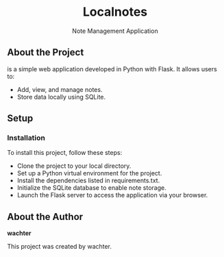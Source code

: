 <a name="readme-top"></a>


<div align="center">



# Localnotes 

Note Management Application



</div>

<!-- LINKS_PLACEHOLDER -->

<!-- TABLE_CONTENT_PLACEHOLDER -->

## About the Project

 is a simple web application developed in Python with Flask. It allows users to:

-   Add, view, and manage notes.
-   Store data locally using SQLite.





## ️Setup

### Installation

To install this project, follow these steps:

- Clone the project to your local directory.
- Set up a Python virtual environment for the project.
- Install the dependencies listed in requirements.txt.
- Initialize the SQLite database to enable note storage.
- Launch the Flask server to access the application via your browser.




## About the Author

**wachter**

This project was created by wachter. 


 
